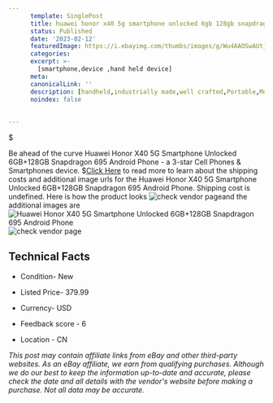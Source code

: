 ```yaml
---
      template: SinglePost
      title: huawei honor x40 5g smartphone unlocked 6gb 128gb snapdragon 695 android phone
      status: Published
      date: '2023-02-12'
      featuredImage: https://i.ebayimg.com/thumbs/images/g/Wu4AAOSwAUtj42t-/s-l225.jpg
      categories: 
      excerpt: >-
        [smartphone,device ,hand held device]
      meta:
      canonicalLink: ''
      description: [handheld,industrially made,well crafted,Portable,Mobile,Compact,Convenient,Lightweight,Maneuverable,Man-portable,Miniature,Carriable,Hand-held,Light,Holdable,Transportable,Mobile device,Pocket-sized,On-the-go,Wireless,Cordless,Compact size,Convenient size, smartphone,device ,hand held device]
      noindex: false
      
        
---
```

$

Be ahead of the curve Huawei Honor X40 5G Smartphone Unlocked 6GB+128GB Snapdragon 695 Android Phone - a 3-star Cell Phones & Smartphones device.
$[Click Here](https://www.ebay.com/itm/314380676446?hash=item49328c6d5e%3Ag%3AWu4AAOSwAUtj42t-&amdata=enc%3AAQAHAAAA4E1lOjQOHZoC3C14qwO0zFP6Ij%2BoLaMjg3vMBfpCRZ7GldQxndZtI%2BRTYi5ktp%2Bnx7ORZb8ZZ4Q%2BAya%2FNt4ZsoUbMVwz%2BXYgyI2E5B5SZdovJHBNOANyjaTH94NCjdl59YCgL99elbvj%2FAxXuyVR1PuZzxFVcsswIYpp3goEMoXlQ2sP1bwYRtjfU7ULX%2BWvix2qauOlWt3OhwdQb1fgzZg2eMNGIdHuqCde0FqqiaK%2BSPQzjRC0skYVtpppwyoKSDV6lIrmCMXWnptVnKpCfwQa37xzkdfgMXbv%2BIqHWN%2F2&mkevt=1&mkcid=1&mkrid=711-53200-19255-0&campid=%253CePNCampaignId%253E&customid=%253CreferenceId%253E&toolid=10049) to read more to learn about the shipping costs and additional image urls for the Huawei Honor X40 5G Smartphone Unlocked 6GB+128GB Snapdragon 695 Android Phone. Shipping cost is undefined. Here is how the product looks ![check vendor page](https://i.ebayimg.com/thumbs/images/g/Wu4AAOSwAUtj42t-/s-l225.jpg)and the additional images are![Huawei Honor X40 5G Smartphone Unlocked 6GB+128GB Snapdragon 695 Android Phone](https://i.ebayimg.com/images/g/Wu4AAOSwAUtj42t-/s-l960.jpg)![check vendor page](https://origin-galleryplus.ebayimg.com/ws/web/314380676446_2_0_1/225x225.jpg,https://origin-galleryplus.ebayimg.com/ws/web/314380676446_3_0_1/225x225.jpg,https://origin-galleryplus.ebayimg.com/ws/web/314380676446_4_0_1/225x225.jpg,https://origin-galleryplus.ebayimg.com/ws/web/314380676446_5_0_1/225x225.jpg,https://origin-galleryplus.ebayimg.com/ws/web/314380676446_6_0_1/225x225.jpg,https://origin-galleryplus.ebayimg.com/ws/web/314380676446_7_0_1/225x225.jpg,https://origin-galleryplus.ebayimg.com/ws/web/314380676446_8_0_1/225x225.jpg)



 ## Technical Facts 



     
      

 - Condition- New 


      

 - Listed Price- 379.99 


      

 - Currency- USD 


      

 - Feedback score - 6 


      

 - Location - CN 


      
      

 *_This post may contain affiliate links from eBay and other third-party websites. As an eBay affiliate, we earn from qualifying purchases. Although we do our best to keep the information up-to-date and accurate, please check the date and all details with the vendor's website before making a purchase. Not all data may be accurate._*






